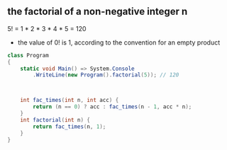## the factorial of a non-negative integer n

5! = 1 * 2 * 3 * 4 * 5 = 120

* the value of 0! is 1, according to the convention for an empty product

```c#
class Program
{
    static void Main() => System.Console
        .WriteLine(new Program().factorial(5)); // 120



    int fac_times(int n, int acc) {
        return (n == 0) ? acc : fac_times(n - 1, acc * n);
    }
    int factorial(int n) {
        return fac_times(n, 1);
    }
}
```
